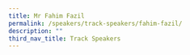 ```yaml
---
title: Mr Fahim Fazil
permalink: /speakers/track-speakers/fahim-fazil/
description: ""
third_nav_title: Track Speakers
---
```

